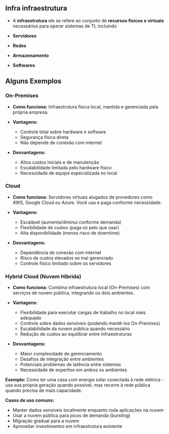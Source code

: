 ## **Infra infraestrutura**

- A **infraestrutura** ele se refere ao conjunto de **recursos físicos e virtuais** necessários para operar sistemas de TI, incluindo

- **Servidores**
- **Redes**
- **Armazenamento**
- **Softwares**

## Alguns Exemplos

### **On-Premises**
- **Como funciona:** Infraestrutura física local, mantida e gerenciada pela própria empresa.

- **Vantagens:**
  - Controle total sobre hardware e software
  - Segurança física direta
  - Não depende de conexão com internet
  
- **Desvantagens:**
  - Altos custos iniciais e de manutenção
  - Escalabilidade limitada pelo hardware físico
  - Necessidade de equipe especializada no local

### **Cloud**  
- **Como funciona:** Servidores virtuais alugados de provedores como AWS, Google Cloud ou Azure. Você usa e paga conforme necessidade.  

- **Vantagens:**  
  - Escalável (aumenta/diminui conforme demanda)  
  - Flexibilidade de custos (paga só pelo que usar)  
  - Alta disponibilidade (menos risco de downtime) 

- **Desvantagens:**  
  - Dependência de conexão com internet  
  - Risco de custos elevados se mal gerenciado  
  - Controle físico limitado sobre os servidores  

### **Hybrid Cloud (Nuvem Híbrida)**
- **Como funciona:** Combina infraestrutura local (On-Premises) com serviços de nuvem pública, integrando os dois ambientes.

- **Vantagens:**
  - Flexibilidade para executar cargas de trabalho no local mais adequado
  - Controle sobre dados sensíveis (podendo mantê-los On-Premises)
  - Escalabilidade da nuvem pública quando necessário
  - Redução de custos ao equilibrar entre infraestruturas

- **Desvantagens:**
  - Maior complexidade de gerenciamento
  - Desafios de integração entre ambientes
  - Potenciais problemas de latência entre sistemas
  - Necessidade de expertise em ambos os ambientes

**Exemplo:** Como ter uma casa com energia solar conectada à rede elétrica - usa sua própria geração quando possível, mas recorre à rede pública quando precisa de mais capacidade.

**Casos de uso comuns:**
- Manter dados sensíveis localmente enquanto roda aplicações na nuvem
- Usar a nuvem pública para picos de demanda (bursting)
- Migração gradual para a nuvem
- Aproveitar investimentos em infraestrutura existente